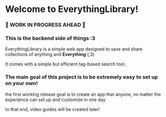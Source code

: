 # Welcome to EverythingLibrary!

### :hammer: WORK IN PROGRESS AHEAD :wrench:

### This is the backend side of things :3

EverythingLibrary is a simple web app designed to save and share collections of anything and **Everything** (;3)

It comes with a simple but efficient tag-based search tool.

### The main goal of this project is to be extremely easy to set up on your own!



the first working release goal is to create an app that anyone, no matter the experience can set up and customize in one day

to that end, video guides will be created later!

